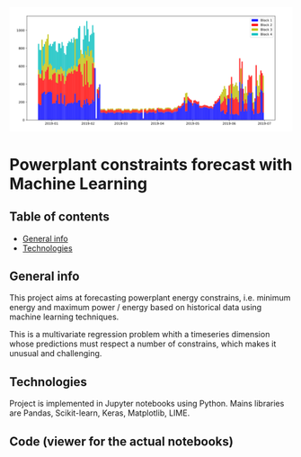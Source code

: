 ![Energy illustration](./Pix/stackedpower.png)

# Powerplant constraints forecast with Machine Learning

## Table of contents
* [General info](#general-info)
* [Technologies](#technologies)

## General info
This project aims at forecasting powerplant energy constrains, i.e. minimum energy and maximum power / energy based on historical data using machine learning techniques.

This is a multivariate regression problem whith a timeseries dimension whose predictions must respect a number of constrains, which makes it unusual and challenging.
	
## Technologies
Project is implemented in Jupyter notebooks using Python. Mains libraries are Pandas, Scikit-learn, Keras, Matplotlib, LIME.

## Code (viewer for the actual notebooks)


